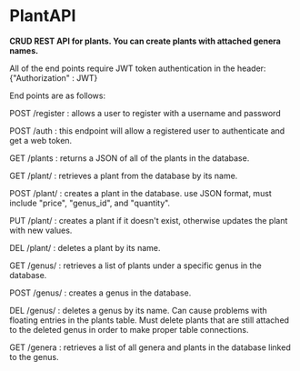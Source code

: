 # PlantAPI
**CRUD REST API for plants. You can create plants with attached genera names.**

All of the end points require JWT token authentication in the header: {"Authorization" : JWT}

End points are as follows:

POST /register : allows a user to register with a username and password

POST /auth : this endpoint will allow a registered user to authenticate and get a web token.

GET /plants : returns a JSON of all of the plants in the database.

GET /plant/<name> : retrieves a plant from the database by its name.

POST /plant/<name> : creates a plant in the database. use JSON format, must include "price", "genus_id", and "quantity".

PUT /plant/<name> : creates a plant if it doesn't exist, otherwise updates the plant with new values.

DEL /plant/<name> : deletes a plant by its name.

GET /genus/<name> : retrieves a list of plants under a specific genus in the database.

POST /genus/<name> : creates a genus in the database.

DEL /genus/<name> : deletes a genus by its name. Can cause problems with floating entries in the plants table. Must delete plants
                    that are still attached to the deleted genus in order to make proper table connections.

GET /genera : retrieves a list of all genera and plants in the database linked to the genus.
